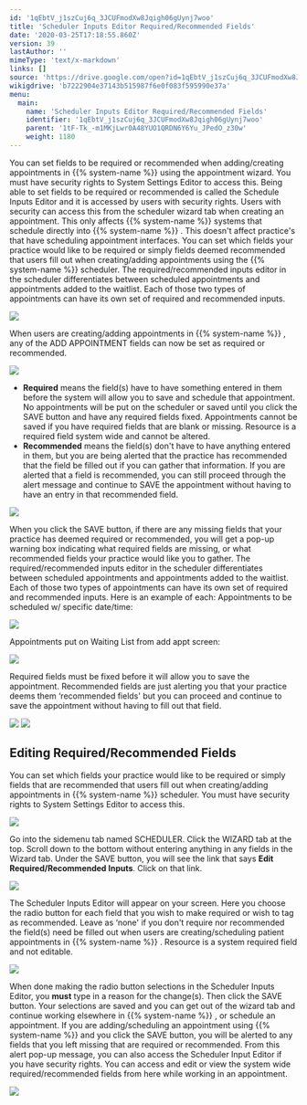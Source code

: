 ```yaml
---
id: '1qEbtV_j1szCuj6q_3JCUFmodXw8Jqigh06gUynj7woo'
title: 'Scheduler Inputs Editor Required/Recommended Fields'
date: '2020-03-25T17:18:55.860Z'
version: 39
lastAuthor: ''
mimeType: 'text/x-markdown'
links: []
source: 'https://drive.google.com/open?id=1qEbtV_j1szCuj6q_3JCUFmodXw8Jqigh06gUynj7woo'
wikigdrive: 'b7222904e37143b515987f6e0f083f595990e37a'
menu:
  main:
    name: 'Scheduler Inputs Editor Required/Recommended Fields'
    identifier: '1qEbtV_j1szCuj6q_3JCUFmodXw8Jqigh06gUynj7woo'
    parent: '1tF-Tk_-m1MKjLwr0A48YUO1QRDN6Y6Yu_JPedO_z30w'
    weight: 1180
---
```

You can set fields to be required or recommended when adding/creating appointments in {{% system-name %}} using the appointment wizard. You must have security rights to System Settings Editor to access this. Being able to set fields to be required or recommended is called the Schedule Inputs Editor and it is accessed by users with security rights. Users with security can access this from the scheduler wizard tab when creating an appointment. This only affects {{% system-name %}} systems that schedule directly into {{% system-name %}} . This doesn't affect practice's that have scheduling appointment interfaces.
You can set which fields your practice would like to be required or simply fields deemed recommended that users fill out when creating/adding appointments using the {{% system-name %}} scheduler. The required/recommended inputs editor in the scheduler differentiates between scheduled appointments and appointments added to the waitlist. Each of those two types of appointments can have its own set of required and recommended inputs.

![](../scheduler-inputs-editor-required-recommended-fields.assets/100000000000018A000001C1E6704F3AE2A37AB0.png)

When users are creating/adding appointments in {{% system-name %}} , any of the ADD APPOINTMENT fields can now be set as required or recommended.

![](../scheduler-inputs-editor-required-recommended-fields.assets/100000000000035E000001FF1ACA42217731D41A.png)

* <strong>Required</strong> means the field(s) have to have something entered in them before the system will allow you to save and schedule that appointment. No appointments will be put on the scheduler or saved until you click the SAVE button and have any required fields fixed. Appointments cannot be saved if you have required fields that are blank or missing. Resource is a required field system wide and cannot be altered.
* <strong>Recommended</strong> means the field(s) don't have to have anything entered in them, but you are being alerted that the practice has recommended that the field be filled out if you can gather that information. If you are alerted that a field is recommended, you can still proceed through the alert message and continue to SAVE the appointment without having to have an entry in that recommended field.

![](../scheduler-inputs-editor-required-recommended-fields.assets/100002010000050A000000E4F29BC66A39766E1E.png)

When you click the SAVE button, if there are any missing fields that your practice has deemed required or recommended, you will get a pop-up warning box indicating what required fields are missing, or what recommended fields your practice would like you to gather.
The required/recommended inputs editor in the scheduler differentiates between scheduled appointments and appointments added to the waitlist. Each of those two types of appointments can have its own set of required and recommended inputs. Here is an example of each:
Appointments to be scheduled w/ specific date/time:

![](../scheduler-inputs-editor-required-recommended-fields.assets/10000201000001850000011C09117CE73BD5C4E6.png)

Appointments put on Waiting List from add appt screen:

![](../scheduler-inputs-editor-required-recommended-fields.assets/1000020100000182000000C7A8E224595B0CC764.png)

Required fields must be fixed before it will allow you to save the appointment. Recommended fields are just alerting you that your practice deems them ‘recommended fields' but you can proceed and continue to save the appointment without having to fill out that field.

![](../scheduler-inputs-editor-required-recommended-fields.assets/100002010000018C0000008ADB6EB1FB178E495F.png)
![](../scheduler-inputs-editor-required-recommended-fields.assets/100000000000018A00000084DDADBE1734564120.png)


## Editing Required/Recommended Fields

You can set which fields your practice would like to be required or simply fields that are recommended that users fill out when creating/adding appointments in {{% system-name %}} scheduler. You must have security rights to System Settings Editor to access this.

![](../scheduler-inputs-editor-required-recommended-fields.assets/100000000000018A000001C1E6704F3AE2A37AB0.png)

Go into the sidemenu tab named SCHEDULER. Click the WIZARD tab at the top.
Scroll down to the bottom without entering anything in any fields in the Wizard tab. Under the SAVE button, you will see the link that says **Edit Required/Recommended Inputs**. Click on that link.

![](../scheduler-inputs-editor-required-recommended-fields.assets/100000000000034B00000103A6F8C73D29FB9097.png)

The Scheduler Inputs Editor will appear on your screen. Here you choose the radio button for each field that you wish to make required or wish to tag as recommended. Leave as ‘none' if you don't require nor recommended the field(s) need be filled out when users are creating/scheduling patient appointments in {{% system-name %}} . Resource is a system required field and not editable.

![](../scheduler-inputs-editor-required-recommended-fields.assets/100000000000018A000001C1E6704F3AE2A37AB0.png)

When done making the radio button selections in the Scheduler Inputs Editor, you **must** type in a reason for the change(s). Then click the SAVE button. Your selections are saved and you can get out of the wizard tab and continue working elsewhere in {{% system-name %}} , or schedule an appointment.
If you are adding/scheduling an appointment using {{% system-name %}} and you click the SAVE button, you will be alerted to any fields that you left missing that are required or recommended. From this alert pop-up message, you can also access the Scheduler Input Editor if you have security rights. You can access and edit or view the system wide required/recommended fields from here while working in an appointment.

![](../scheduler-inputs-editor-required-recommended-fields.assets/1000000000000191000000C1BBEC7152E897B100.png)


